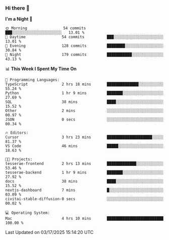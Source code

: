 ### Hi there 👋

<!--
**ALiersEL/ALiersEL** is a ✨ _special_ ✨ repository because its `README.md` (this file) appears on your GitHub profile.

Here are some ideas to get you started:

- 🔭 I’m currently working on ...
- 🌱 I’m currently learning ...
- 👯 I’m looking to collaborate on ...
- 🤔 I’m looking for help with ...
- 💬 Ask me about ...
- 📫 How to reach me: ...
- 😄 Pronouns: ...
- ⚡ Fun fact: ...
-->

<!--START_SECTION:waka-->
**I'm a Night 🦉** 

```text
🌞 Morning                54 commits          ███░░░░░░░░░░░░░░░░░░░░░░   13.01 % 
🌆 Daytime                54 commits          ███░░░░░░░░░░░░░░░░░░░░░░   13.01 % 
🌃 Evening                128 commits         ████████░░░░░░░░░░░░░░░░░   30.84 % 
🌙 Night                  179 commits         ███████████░░░░░░░░░░░░░░   43.13 % 
```


📊 **This Week I Spent My Time On** 

```text
💬 Programming Languages: 
TypeScript               2 hrs 18 mins       ██████████████░░░░░░░░░░░   55.24 % 
Python                   1 hr 9 mins         ███████░░░░░░░░░░░░░░░░░░   27.69 % 
SQL                      38 mins             ████░░░░░░░░░░░░░░░░░░░░░   15.52 % 
Other                    2 mins              ░░░░░░░░░░░░░░░░░░░░░░░░░   00.97 % 
JSON                     0 secs              ░░░░░░░░░░░░░░░░░░░░░░░░░   00.34 % 

🔥 Editors: 
Cursor                   3 hrs 23 mins       ████████████████████░░░░░   81.37 % 
VS Code                  46 mins             █████░░░░░░░░░░░░░░░░░░░░   18.63 % 

🐱‍💻 Projects: 
tesserae-frontend        2 hrs 13 mins       █████████████░░░░░░░░░░░░   53.46 % 
tesserae-backend         1 hr 9 mins         ███████░░░░░░░░░░░░░░░░░░   27.92 % 
docs                     38 mins             ████░░░░░░░░░░░░░░░░░░░░░   15.52 % 
nextjs-dashboard         7 mins              █░░░░░░░░░░░░░░░░░░░░░░░░   03.09 % 
civitai-stable-diffusion-0 secs              ░░░░░░░░░░░░░░░░░░░░░░░░░   00.02 % 

💻 Operating System: 
Mac                      4 hrs 10 mins       █████████████████████████   100.00 % 
```


 Last Updated on 03/17/2025 15:14:20 UTC
<!--END_SECTION:waka-->
